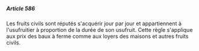 ##### Article 586

Les fruits civils sont réputés s'acquérir jour par jour et appartiennent à l'usufruitier à proportion de la durée de son usufruit. Cette règle s'applique aux prix des baux à ferme comme aux loyers des maisons et autres fruits civils.

